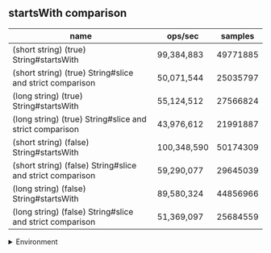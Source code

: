 ## startsWith comparison

|name|ops/sec|samples|
|-|-|-|
|(short string) (true) String#startsWith|99,384,883|49771885|
|(short string) (true) String#slice and strict comparison|50,071,544|25035797|
|(long string) (true) String#startsWith|55,124,512|27566824|
|(long string) (true) String#slice and strict comparison|43,976,612|21991887|
|(short string) (false) String#startsWith|100,348,590|50174309|
|(short string) (false) String#slice and strict comparison|59,290,077|29645039|
|(long string) (false) String#startsWith|89,580,324|44856966|
|(long string) (false) String#slice and strict comparison|51,369,097|25684559|


<details>
<summary>Environment</summary>

* __Machine:__ linux x64 | 4 vCPUs | 7.6GB Mem
* __Run:__ Tue Oct 29 2024 19:58:03 GMT+0000 (Coordinated Universal Time)
* __Node:__ `v18.20.3`
</details>

<!--
{"environment":{"platform":"linux","arch":"x64","cpus":4,"totalMemory":7.597877502441406},"benchmarks":[{"name":"(short string) (true) String#startsWith","opsSec":99384883.18847683,"samples":49771885},{"name":"(short string) (true) String#slice and strict comparison","opsSec":50071544.529314004,"samples":25035797},{"name":"(long string) (true) String#startsWith","opsSec":55124512.765744455,"samples":27566824},{"name":"(long string) (true) String#slice and strict comparison","opsSec":43976612.49660815,"samples":21991887},{"name":"(short string) (false) String#startsWith","opsSec":100348590.30378908,"samples":50174309},{"name":"(short string) (false) String#slice and strict comparison","opsSec":59290077.05135877,"samples":29645039},{"name":"(long string) (false) String#startsWith","opsSec":89580324.20057938,"samples":44856966},{"name":"(long string) (false) String#slice and strict comparison","opsSec":51369097.24688472,"samples":25684559}]}-->
